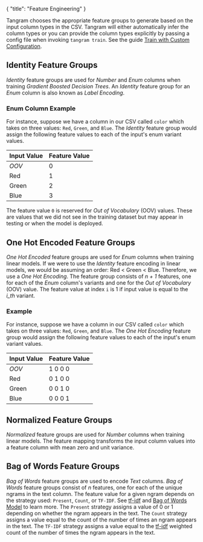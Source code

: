 {
"title": "Feature Engineering"
}

Tangram chooses the appropriate feature groups to generate based on the input column types in the CSV. Tangram will either automatically infer the column types or you can provide the column types explicitly by passing a config file when invoking `tangram train`. See the guide [Train with Custom Configuration](../guides/train_with_custom_configuration).

## Identity Feature Groups

_Identity_ feature groups are used for _Number_ and _Enum_ columns when training _Gradient Boosted Decision Trees_. An _Identity_ feature group for an _Enum_ column is also known as _Label Encoding_.

### Enum Column Example

For instance, suppose we have a column in our CSV called `color` which takes on three values: `Red`, `Green`, and `Blue`. The _Identity_ feature group would assign the following feature values to each of the input's enum variant values.

| Input Value | Feature Value |
| ----------- | ------------- |
| _OOV_       | 0             |
| Red         | 1             |
| Green       | 2             |
| Blue        | 3             |

The feature value `0` is reserved for _Out of Vocabulary_ (OOV) values. These are values that we did not see in the training dataset but may appear in testing or when the model is deployed.

## One Hot Encoded Feature Groups

_One Hot Encoded_ feature groups are used for _Enum_ columns when training linear models. If we were to use the _Identity_ feature encoding in linear models, we would be assuming an order: Red < Green < Blue. Therefore, we use a _One Hot Encoding_. The feature group consists of _n + 1_ features, one for each of the _Enum_ column's variants and one for the _Out of Vocabulary_ (OOV) value. The feature value at index `i` is 1 if input value is equal to the _i_th_ variant.

### Example

For instance, suppose we have a column in our CSV called `color` which takes on three values: `Red`, `Green`, and `Blue`. The _One Hot Encoding_ feature group would assign the following feature values to each of the input's enum variant values.

| Input Value | Feature Value |
| ----------- | ------------- |
| _OOV_       | 1 0 0 0       |
| Red         | 0 1 0 0       |
| Green       | 0 0 1 0       |
| Blue        | 0 0 0 1       |

## Normalized Feature Groups

_Normalized_ feature groups are used for _Number_ columns when training linear models. The feature mapping transforms the input column values into a feature column with mean zero and unit variance.

## Bag of Words Feature Groups

_Bag of Words_ feature groups are used to encode _Text_ columns. _Bag of Words_ feature groups consist of _n_ features, one for each of the unique ngrams in the text column. The feature value for a given ngram depends on the strategy used: `Present`, `Count`, or `TF-IDF`. See [tf-idf](https://en.wikipedia.org/wiki/Tf%E2%80%93idf) and [Bag of Words Model](https://en.wikipedia.org/wiki/Bag-of-words_model) to learn more. The `Present` strategy assigns a value of 0 or 1 depending on whether the ngram appears in the text. The `Count` strategy assigns a value equal to the count of the number of times an ngram appears in the text. The `TF-IDF` strategy assigns a value equal to the [tf-idf](https://en.wikipedia.org/wiki/Tf%E2%80%93idf) weighted count of the number of times the ngram appears in the text.
